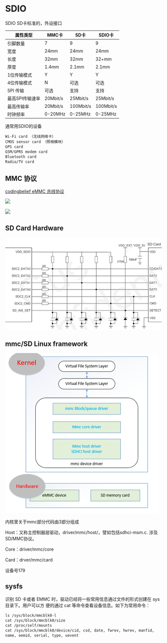SDIO
=====

SDIO SD卡标准的，外设接口


|  属性类型   | MMC卡  | SD卡 | SDIO卡 |
|  ----  | ----  | --- | --- |
| 引脚数量  | 7 | 9  | 9 |
| 宽度  | 24mm | 24mm | 24mm |
| 长度  | 32mm | 32mm | 32+mm |
| 厚度  | 1.4mm | 2.1mm | 2.1mm |
| 1位传输模式 | Y | Y | Y |
| 4位传输模式 | N | 可选 | 可选 |
| SPI 传输 | 可选 | 支持 | 支持 |
| 最高SPI传输速率 | 20Mbit/s | 25Mbit/s | 25Mbit/s |
| 最高传输率 | 20Mbit/s | 100Mbit/s | 100Mbit/s |
| 时钟频率 | 0-20MHz | 0-25MHz | 0-25MHz |

通常用SDIO的设备		
	
	Wi-Fi card （无线网络卡）
	CMOS sensor card （照相模块）
	GPS card
	GSM/GPRS modem card
	Bluetooth card
	Radio/TV card


MMC 协议
------

[codingbelief eMMC 总线协议](https://linux.codingbelief.com/zh/storage/flash_memory/emmc/emmc_bus_protocol.html)

![](multi_block_read.png)

![](multi_block_write.png)



SD Card Hardware
--------

![](SDcardHardware.png)

mmc/SD Linux framework
-------

![](mmcframework.png)

内核里关于mmc部分代码由3部分组成

Host：又称主控制器层驱动，driver/mmc/host/，譬如包括sdhci-msm.c. 涉及SD/MMC协议。

Core：driver/mmc/core

Card：drver/mmc/card

设备号179

sysfs
-------

识别 SD 卡或者 EMMC 时，驱动已经将一些常用信息通过文件的形式创建在 sys 目录下。用户可以方
便的通过 cat 等命令查看设备信息。如下为常用命令： 
 
	ls /sys/block/mmcblk0-l 
	cat /sys/block/mmcblk0/size 
	cat /proc/self/mounts 
	cat /sys/block/mmcblk0/device/cid, csd, date, fwrev, hwrev, manfid, name, oemid, serial, type, uevent 









